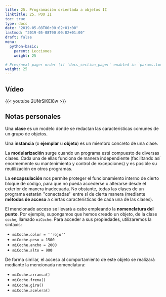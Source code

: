 ```yaml
---
title: 25. Programación orientada a objetos II
linktitle: 25. POO II
toc: true
type: docs
date: "2019-05-08T00:00:02+01:00"
lastmod: "2019-05-08T00:00:02+01:00"
draft: false
menu:
  python-basic:
    parent: Lecciones
    weight: 25

# Prev/next pager order (if `docs_section_pager` enabled in `params.toml`)
weight: 25
---
```


## Vídeo

{{< youtube 2UNrSiKEI8w >}}

## Notas personales

Una **clase** es un modelo donde se redactan las características comunes de un grupo de objetos.

Una **instancia** (o **ejemplar** u **objeto**) es un miembro concreto de una clase.

La **modularización** surge cuando un programa está compuesto de diversas clases. Cada una de ellas funciona de manera independiente (facilitando así enormemente su mantenimiento y control de excepciones) y es posible su reutilización en otros programas.

La **encapsulación** nos permite proteger el funcionamiento interno de cierto bloque de código, para que no pueda accederse o alterarse desde el exterior de manera inadecuada. No obstante, todas las clases de un programa estarán ''conectadas'' entre sí de cierta manera (mediante **métodos de acceso** a ciertas características de cada una de las clases).

El mencionado acceso se llevará a cabo empleando la **nomenclatura del punto**. Por ejemplo, supongamos que hemos creado un objeto, de la clase `coche`, llamado `miCoche`. Para acceder a sus propiedades, utilizaremos la sintaxis:

- `miCoche.color = ''rojo''`
- `miCoche.peso = 1500`
- `miCoche.ancho = 2000`
- `miCoche.alto = 900`

De forma similar, el acceso al comportamiento de este objeto se realizará mediante la mencionada nomenclatura:

- `miCoche.arranca()`
- `miCoche.frena()`
- `miCoche.gira()`
- `miCoche.acelera()`
